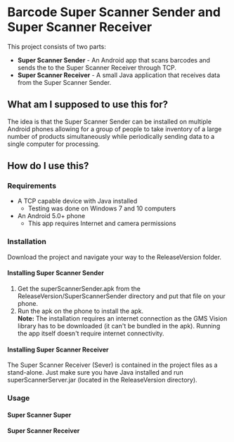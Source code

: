 # Barcode Super Scanner Sender and Super Scanner Receiver

This project consists of two parts:
* **Super Scanner Sender** - An Android app that scans barcodes and sends the to the Super Scanner Receiver through TCP.
* **Super Scanner Receiver** - A small Java application that receives data from the Super Scanner Sender.

## What am I supposed to use this for?
The idea is that the Super Scanner Sender can be installed on multiple Android phones allowing for a group of people to take inventory of a large number of products simultaneously while periodically sending data to a single computer for processing.

## How do I use this?
### Requirements
- A TCP capable device with Java installed
  - Testing was done on Windows 7 and 10 computers
- An Android 5.0+ phone
  - This app requires Internet and camera permissions

### Installation
Download the project and navigate your way to the ReleaseVersion folder.
#### Installing Super Scanner Sender
1. Get the superScannerSender.apk from the ReleaseVersion/SuperScannerSender directory and put that file on your phone.  
2. Run the apk on the phone to install the apk.  
**Note:** The installation requires an internet connection as the GMS Vision library has to be downloaded (it can't be bundled in the apk).  Running the app itself doesn't require internet connectivity.

#### Installing Super Scanner Receiver
The Super Scanner Receiver (Sever) is contained in the project files as a stand-alone.  Just make sure you have Java installed and run superScannerServer.jar (located in the ReleaseVersion directory).

### Usage

#### Super Scanner Super


#### Super Scanner Receiver
